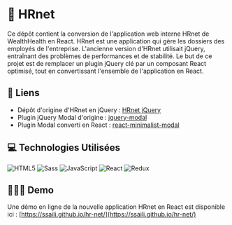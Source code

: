 # 📂 HRnet
Ce dépôt contient la conversion de l'application web interne HRnet de WealthHealth en React. HRnet est une application qui gère les dossiers des employés de l'entreprise. L'ancienne version d'HRnet utilisait jQuery, entraînant des problèmes de performances et de stabilité. Le but de ce projet est de remplacer un plugin jQuery clé par un composant React optimisé, tout en convertissant l'ensemble de l'application en React.

## 🔗 Liens
- Dépôt d'origine d'HRnet en jQuery : [HRnet jQuery](https://github.com/OpenClassrooms-Student-Center/P12_Front-end)
- Plugin jQuery Modal d'origine : [jquery-modal](https://github.com/kylefox/jquery-modal)
- Plugin Modal converti en React : [react-minimalist-modal](https://github.com/ssaili/react-minimalist-modal)
  
## 💻 Technologies Utilisées
![HTML5](https://img.shields.io/badge/html5-%23E34F26.svg?style=for-the-badge&logo=html5&logoColor=white)
![Sass](https://img.shields.io/badge/sass-%23CC6699.svg?style=for-the-badge&logo=sass&logoColor=white)
![JavaScript](https://img.shields.io/badge/javascript-%23323330.svg?style=for-the-badge&logo=javascript&logoColor=%23F7DF1E)
![React](https://img.shields.io/badge/react-%2320232a.svg?style=for-the-badge&logo=react&logoColor=%2361DAFB)
![Redux](https://img.shields.io/badge/redux-%23593d88.svg?style=for-the-badge&logo=redux&logoColor=white)

## 👨🏻‍💻 Demo
Une démo en ligne de la nouvelle application HRnet en React est disponible ici : [https://ssaili.github.io/hr-net/](https://ssaili.github.io/hr-net/)
